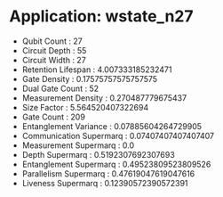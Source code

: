 # Application: wstate_n27
- Qubit Count : 27
- Circuit Depth : 55
- Circuit Width : 27
- Retention Lifespan : 4.007333185232471
- Gate Density : 0.17575757575757575
- Dual Gate Count : 52
- Measurement Density : 0.270487779675437
- Size Factor : 5.564520407322694
- Gate Count : 209
- Entanglement Variance : 0.07885604264729905
- Communication Supermarq : 0.07407407407407407
- Measurement Supermarq : 0.0
- Depth Supermarq : 0.5192307692307693
- Entanglement Supermarq : 0.49523809523809526
- Parallelism Supermarq : 0.47619047619047616
- Liveness Supermarq : 0.12390572390572391
